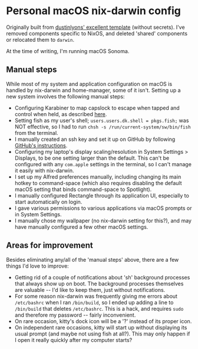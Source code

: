 # Personal macOS nix-darwin config

Originally built from [dustinlyons' excellent template](https://github.com/dustinlyons/nixos-config) (without secrets). I've removed components specific to NixOS, and deleted 'shared' components or relocated them to `darwin`.

At the time of writing, I'm running macOS Sonoma.

## Manual steps

While most of my system and application configuration on macOS is handled by nix-darwin and home-manager, some of it isn't. Setting up a new system involves the following manual steps:
- Configuring Karabiner to map capslock to escape when tapped and control when held, as described [here](https://gist.github.com/tanyuan/55bca522bf50363ae4573d4bdcf06e2e?permalink_comment_id=4271644#macos).
- Setting fish as my user's shell; `users.users.dk.shell = pkgs.fish;` was NOT effective, so I had to run `chsh -s /run/current-system/sw/bin/fish` from the terminal.
- I manually created an ssh key and set it up on GitHub by following [GitHub's instructions](https://docs.github.com/en/authentication/connecting-to-github-with-ssh/generating-a-new-ssh-key-and-adding-it-to-the-ssh-agent).
- Configuring my laptop's display scaling/resolution in System Settings > Displays, to be one setting larger than the default. This can't be configured with any `com.apple` settings in the terminal, so I can't manage it easily with nix-darwin.
- I set up my Alfred preferences manually, including changing its main hotkey to command-space (which also requires disabling the default macOS setting that binds command-space to Spotlight).
- I manually configured Rectangle through its application UI, especially to start automatically on login.
- I gave various permissions to various applications via macOS prompts or in System Settings.
- I manually chose my wallpaper (no nix-darwin setting for this?), and may have manually configured a few other macOS settings.

## Areas for improvement

Besides eliminating any/all of the 'manual steps' above, there are a few things I'd love to improve:
- Getting rid of a couple of notifications about 'sh' background processes that always show up on boot. The background processes themselves are valuable -- I'd like to keep them, just without notifications.
- For some reason nix-darwin was frequently giving me errors about `/etc/bashrc` when I ran `/bin/build`, so I ended up adding a line to `/bin/build` that deletes `/etc/bashrc`. This is a hack, and requires `sudo` and therefore my password -- fairly inconvenient.
- On rare occasion, kitty's dock icon will be a '?' instead of its proper icon.
- On independent rare occasions, kitty will start up without displaying its usual prompt (and maybe not using fish at all?). This may only happen if I open it really quickly after my computer starts?
